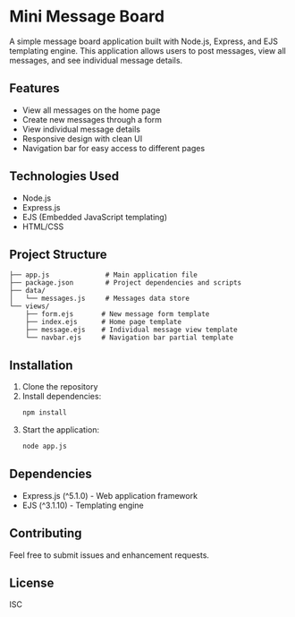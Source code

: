 # Mini Message Board

A simple message board application built with Node.js, Express, and EJS templating engine. This application allows users to post messages, view all messages, and see individual message details.

## Features

- View all messages on the home page
- Create new messages through a form
- View individual message details
- Responsive design with clean UI
- Navigation bar for easy access to different pages

## Technologies Used

- Node.js
- Express.js
- EJS (Embedded JavaScript templating)
- HTML/CSS

## Project Structure

```
├── app.js              # Main application file
├── package.json        # Project dependencies and scripts
├── data/
│   └── messages.js     # Messages data store
└── views/
    ├── form.ejs       # New message form template
    ├── index.ejs      # Home page template
    ├── message.ejs    # Individual message view template
    └── navbar.ejs     # Navigation bar partial template
```

## Installation

1. Clone the repository
2. Install dependencies:
   ```bash
   npm install
   ```
3. Start the application:
   ```bash
   node app.js
   ```

## Dependencies

- Express.js (^5.1.0) - Web application framework
- EJS (^3.1.10) - Templating engine

## Contributing

Feel free to submit issues and enhancement requests.

## License

ISC